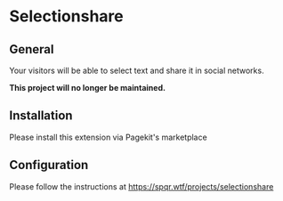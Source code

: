 # Selectionshare

## General
Your visitors will be able to select text and share it in social networks.

**This project will no longer be maintained.**

## Installation
Please install this extension via Pagekit's marketplace

## Configuration
Please follow the instructions at https://spqr.wtf/projects/selectionshare
